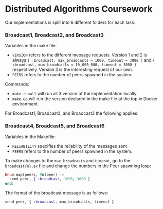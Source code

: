 # Distributed Algorithms Coursework

Our implementations is split into 6 different folders for each task.

### Broadcast1, Broadcast2, and Broadcast3
Variables in the make file:
- `VERSION` refers to the different message requests. Version 1 and 2 is always `{ :broadcast, max_broadcasts = 1000, timeout = 3000 }` and `{ :broadcast, max_broadcasts = 10_000_000, timeout = 3000 }` respectively. Version 3 is the interesting request of our own.
- `PEERS` refers to the number of peers spawned in the system.

Commands:
- `make runall` will run all 3 version of the implementation locally.
- `make up` will run the version declared in the make file at the top in Docker environment.

For Broadcast1, Broadcast2, and Broadcast3 the following applies:

### Broadcast4, Broadcast5, and Broadcast6

Variables in the Makefile:
- `RELIABILITY` specifies the reliability of the messages sent
- `PEERS` refers to the number of peers spawned in the system.

To make changes to the `max_broadcasts` and `timeout`, go to the `broadcast{n}.ex` file and change the numbers in the Peer spawning loop:

```elixir
Enum.map(peers, fn(peer) ->
  send peer, { :broadcast, 1000, 3000 }
end)
```

The format of the broadcast message is as follows:

```elixir
send peer, { :broadcast, max_broadcasts, timeout }
```
